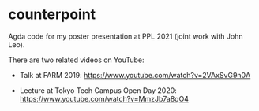 # counterpoint

Agda code for my poster presentation at PPL 2021 (joint work with John Leo).

There are two related videos on YouTube:

- Talk at FARM 2019: https://www.youtube.com/watch?v=2VAxSvG9n0A

- Lecture at Tokyo Tech Campus Open Day 2020: https://www.youtube.com/watch?v=MmzJb7a8qO4
